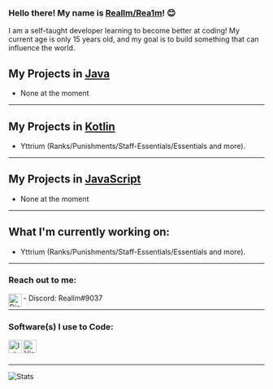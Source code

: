 ### Hello there! My name is [Reallm/Rea1m](https://github.com/Rea1m/)! 😊
 I am a self-taught developer learning to become better at coding!
 My current age is only 15 years old, and my goal is to build something that can influence the world.

## My Projects in [Java](https://en.wikipedia.org/wiki/Java_(programming_language))
- None at the moment

---

## My Projects in [Kotlin](https://en.wikipedia.org/wiki/Kotlin_(programming_language))
- Yttrium (Ranks/Punishments/Staff-Essentials/Essentials and more).

---

## My Projects in [JavaScript](https://en.wikipedia.org/wiki/JavaScript)
- None at the moment

---

## What I'm currently working on:
- Yttrium (Ranks/Punishments/Staff-Essentials/Essentials and more).

---

### Reach out to me:

<img align="left" alt="Discord" width="26px" src="https://logos-world.net/wp-content/uploads/2020/11/Discord-Emblem.png" />
- Discord: Reallm#9037

---

### Software(s) I use to Code:
<img align="left" alt="IntelliJ" width="26px" src="https://pbs.twimg.com/profile_images/1206618215767584769/zl48EuhC_400x400.jpg" /> 
<img align="left" alt="Visual Studio Code" width="26px" src="https://user-images.githubusercontent.com/674621/71187801-14e60a80-2280-11ea-94c9-e56576f76baf.png" />
<br />
<br />

---

![Stats](https://github-readme-stats.vercel.app/api?username=Rea1m&title_color=246bce&text_color=ffffff&bg_color=000000&include_all_commits=true&hide_border=true&hide_title=true)
